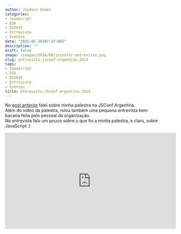 ```yaml
---
author: Jaydson Gomes
categories:
- JavaScript
- ES6
- ES2015
- Entrevista
- Eventos
date: "2015-05-26T07:47:00Z"
description: ""
draft: false
image: /images/2016/09/jsconfar-entrevista.png
slug: entrevista-jsconf-argentina-2014
tags:
- JavaScript
- ES6
- ES2015
- Entrevista
- Eventos
title: Entrevista JSConf Argentina 2014
---
```


No [post anterior](/es6rocks-palestra-na-jsconf-argentina) falei sobre minha palestra na JSConf Argentina.  
Além do vídeo da palestra, rolou também uma pequena entrevista bem bacana feita pelo pessoal da organização.  
Na entrevista falo um pouco sobre o que foi a minha palestra, e claro, sobre JavaScript :)

<iframe width="560" height="315" src="https://www.youtube.com/embed/xzTfi7Wz6ac" frameborder="0" allowfullscreen></iframe>
